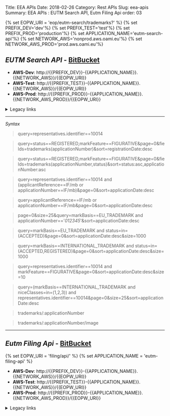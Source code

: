 Title: EEA APIs
Date: 2018-02-26
Category: Rest APIs
Slug: eea-apis
Summary: EEA APIs : EUTM Search API, Eutm Filing Api
order: 03

{% set EOPW_URI = 'eop/eutm-search/trademarks?' %}
{% set PREFIX_DEV='dev'%}
{% set PREFIX_TEST='test'%}
{% set PREFIX_PROD='production'%}
{% set APPLICATION_NAME='eutm-search-api'%}
{% set NETWORK_AWS='nonprod.aws.oami.eu'%}
{% set NETWORK_AWS_PROD='prod.aws.oami.eu'%}

## _EUTM Search API_ - <a href="https://git.euipo.europa.eu/projects/EEA/repos/eutm-search-api/browse" target="_blank">BitBucket</a>

- **AWS-Dev**:  http://{{PREFIX_DEV}}-{{APPLICATION_NAME}}.{{NETWORK_AWS}}/{{EOPW_URI}}
- **AWS-Test**:  http://{{PREFIX_TEST}}-{{APPLICATION_NAME}}.{{NETWORK_AWS}}/{{EOPW_URI}}
- **AWS-Prod**:  http://{{PREFIX_PROD}}-{{APPLICATION_NAME}}.{{NETWORK_AWS_PROD}}/{{EOPW_URI}}


<details>
<summary>Legacy links</summary>
<ul>
  <li>**Integration**:  http://int-api.dev.oami.eu/{{EOPW_URI}}</li>
  <li>**PreProd**:  http://pp-api.test.oami.eu/{{EOPW_URI}}</li>
  <li>**Test**:  http://test-eutm-api.test.oami.eu/{{EOPW_URI}}</li>
  <li>**Prod**:  http://api.prod.oami.eu/{{EOPW_URI}}</li>
</ul>
</details>


---------------------

_Syntax_
> query=representatives.identifier==10014
 
> query=status==REGISTERED,markFeature==FIGURATIVE&page=0&fields=trademarks(applicationNumber)&sort=registrationDate:desc

> query=status==REGISTERED,markFeature==FIGURATIVE&page=0&fields=trademarks(applicationNumber,status)&sort=status:asc,applicationNumber:asc

> query=representatives.identifier==10014 and (applicantReference==IF/mb or applicationNumber==IF/mb)&page=0&sort=applicationDate:desc

> query=applicantReference==IF/mb or applicationNumber==IF/mb&page=0&sort=applicationDate:desc

> page=0&size=25&query=markBasis==EU_TRADEMARK and applicationNumber=='*012345*'&sort=applicationDate:desc

> query=markBasis==EU_TRADEMARK and status=in=(ACCEPTED)&page=0&sort=applicationDate:desc&size=1000

> query=markBasis==INTERNATIONAL_TRADEMARK and status=in=(ACCEPTED,REGISTERED)&page=0&sort=applicationDate:desc&size=1000

> query=representatives.identifier==10014 and markFeature==FIGURATIVE&page=0&sort=applicationDate:desc&size=10

> query=(markBasis==INTERNATIONAL_TRADEMARK and niceClasses=in=(1,2,3)) and representatives.identifier==10014&page=0&size=25&sort=applicationDate:desc

> trademarks/:applicationNumber

> trademarks/:applicationNumber/image 


-------

## _Eutm Filing Api_ - <a href="https://git.euipo.europa.eu/projects/EEA/repos/eutm-filing-api/browse" target="_blank">BitBucket</a>

{% set EOPW_URI = 'filing/api/' %}
{% set APPLICATION_NAME = 'eutm-filing-api' %}

- **AWS-Dev**:  http://{{PREFIX_DEV}}-{{APPLICATION_NAME}}.{{NETWORK_AWS}}/{{EOPW_URI}}
- **AWS-Test**:  http://{{PREFIX_TEST}}-{{APPLICATION_NAME}}.{{NETWORK_AWS}}/{{EOPW_URI}}
- **AWS-Prod**:  http://{{PREFIX_PROD}}-{{APPLICATION_NAME}}.{{NETWORK_AWS_PROD}}/{{EOPW_URI}}


<details>
<summary>Legacy links</summary>
<ul>
  <li>**Integration**:  http://int-api.dev.oami.eu/{{EOPW_URI}}</li>
  <li>**PreProd**:  http://pp-api.test.oami.eu/{{EOPW_URI}}</li>
  <li>**Test**:  http://test-eutm-api.test.oami.eu/{{EOPW_URI}}</li>
  <li>**Prod**:  http://api.prod.oami.eu/{{EOPW_URI}}</li>
</ul>
</details>